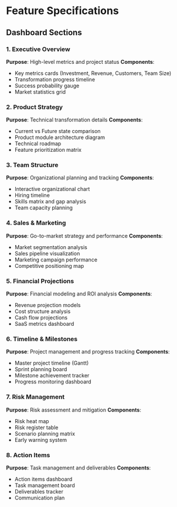 # Feature Specifications

## Dashboard Sections

### 1. Executive Overview
**Purpose**: High-level metrics and project status
**Components**:
- Key metrics cards (Investment, Revenue, Customers, Team Size)
- Transformation progress timeline
- Success probability gauge
- Market statistics grid

### 2. Product Strategy
**Purpose**: Technical transformation details
**Components**:
- Current vs Future state comparison
- Product module architecture diagram
- Technical roadmap
- Feature prioritization matrix

### 3. Team Structure
**Purpose**: Organizational planning and tracking
**Components**:
- Interactive organizational chart
- Hiring timeline
- Skills matrix and gap analysis
- Team capacity planning

### 4. Sales & Marketing
**Purpose**: Go-to-market strategy and performance
**Components**:
- Market segmentation analysis
- Sales pipeline visualization
- Marketing campaign performance
- Competitive positioning map

### 5. Financial Projections
**Purpose**: Financial modeling and ROI analysis
**Components**:
- Revenue projection models
- Cost structure analysis
- Cash flow projections
- SaaS metrics dashboard

### 6. Timeline & Milestones
**Purpose**: Project management and progress tracking
**Components**:
- Master project timeline (Gantt)
- Sprint planning board
- Milestone achievement tracker
- Progress monitoring dashboard

### 7. Risk Management
**Purpose**: Risk assessment and mitigation
**Components**:
- Risk heat map
- Risk register table
- Scenario planning matrix
- Early warning system

### 8. Action Items
**Purpose**: Task management and deliverables
**Components**:
- Action items dashboard
- Task management board
- Deliverables tracker
- Communication plan